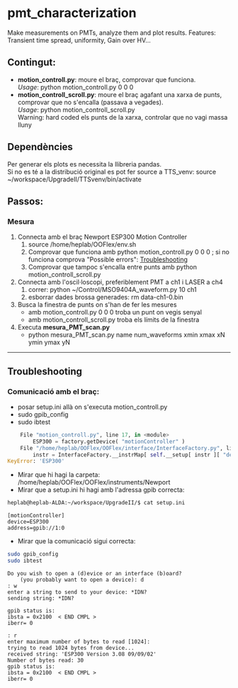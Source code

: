# pmt_characterization
Make measurements on PMTs, analyze them and plot results. Features: Transient time spread, uniformity, Gain over HV...

## Contingut:
* **motion_controll.py**: moure el braç, comprovar que funciona.  
_Usage_: python motion_controll.py 0 0 0  
* **motion_controll_scroll.py**: moure el braç agafant una xarxa de punts, comprovar que no s'encalla (passava a vegades).  
_Usage_: python motion_controll_scroll.py  
Warning: hard coded els punts de la xarxa, controlar que no vagi massa lluny  



## Dependències
Per generar els plots es necessita la llibreria pandas.  
Si no es té a la distribució original es pot fer source a TTS_venv: source ~/workspace/UpgradeII/TTSvenv/bin/activate  

## Passos:
### Mesura
1. Connecta amb el braç Newport ESP300 Motion Controller  
    1. source /home/heplab/OOFlex/env.sh  
    2. Comprovar que funciona amb python motion_controll.py 0 0 0 ;
    si no funciona comprova "Possible errors": [Troubleshooting](#troubleshooting)  
    3. Comprovar que tampoc s'encalla entre punts amb python motion_controll_scroll.py  
2. Connecta amb l'oscil·loscopi, preferiblement PMT a ch1 i LASER a ch4  
    1. correr: python ~/Control/MSO9404A_waveform.py 10 ch1  
    2. esborrar dades brossa generades: rm data-ch1-0.bin  
3. Busca la finestra de punts on s'han de fer les mesures  
    - amb motion_controll.py 0 0 0 troba un punt on vegis senyal  
    - amb motion_controll_scroll.py troba els límits de la finestra  
4. Executa **mesura_PMT_scan.py**
    - python  mesura_PMT_scan.py name num_waveforms xmin xmax xN ymin ymax yN  

---

## Troubleshooting
### Comunicació amb el braç:
- posar setup.ini allà on s'executa motion_controll.py  
- sudo gpib_config  
- sudo ibtest  

```python
    File "motion_controll.py", line 17, in <module>  
        ESP300 = factory.getDevice( "motionController" )  
    File "/home/heplab/OOFlex/OOFlex/interface/InterfaceFactory.py", line 81, in getDevice  
        instr = InterfaceFactory.__instrMap[ self.__setup[ instr ][ "device" ] ]  
KeyError: 'ESP300'  
```

* Mirar que hi hagi la carpeta: /home/heplab/OOFlex/OOFlex/instruments/Newport  
* Mirar que a setup.ini hi hagi amb l'adressa gpib correcta:
```bash
heplab@heplab-ALDA:~/workspace/UpgradeII/$ cat setup.ini
```
```
[motionController]  
device=ESP300  
address=gpib://1:0  
```

* Mirar que la comunicació sigui correcta:

```bash
sudo gpib_config  
sudo ibtest  
```

```
Do you wish to open a (d)evice or an interface (b)oard?  
    (you probably want to open a device): d  
: w      
enter a string to send to your device: *IDN?  
sending string: *IDN?  

gpib status is:  
ibsta = 0x2100  < END CMPL >  
iberr= 0  

: r  
enter maximum number of bytes to read [1024]:  
trying to read 1024 bytes from device...  
received string: 'ESP300 Version 3.08 09/09/02'
Number of bytes read: 30  
gpib status is:  
ibsta = 0x2100  < END CMPL >  
iberr= 0  
```
